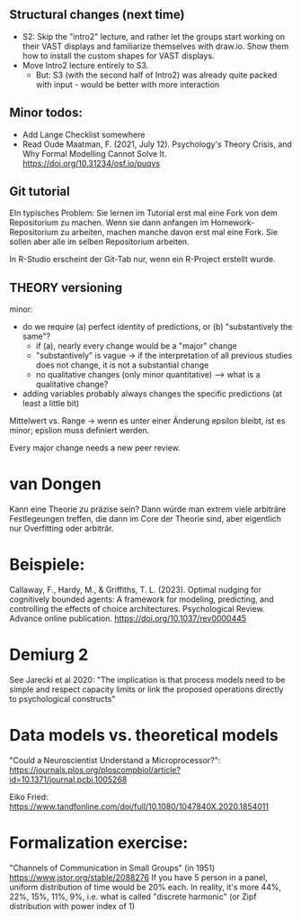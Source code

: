 ## Structural changes (next time)

- S2: Skip the "intro2" lecture, and rather let the groups start working on their VAST displays and familiarize themselves with draw.io. Show them how to install the custom shapes for VAST displays.
- Move Intro2 lecture entirely to S3.
  - But: S3 (with the second half of Intro2) was already quite packed with input - would be better with more interaction


## Minor todos:

- Add Lange Checklist somewhere
- Read Oude Maatman, F. (2021, July 12). Psychology's Theory Crisis, and Why Formal Modelling Cannot Solve It. https://doi.org/10.31234/osf.io/puqvs


## Git tutorial

EIn typisches Problem: Sie lernen im Tutorial erst mal eine Fork von dem Repositorium zu machen.
Wenn sie dann anfangen im Homework-Repositorium zu arbeiten, machen manche davon erst mal eine Fork. Sie sollen aber alle im selben Repositorium arbeiten.

In R-Studio erscheint der Git-Tab nur, wenn ein R-Project erstellt wurde.


## THEORY versioning
minor:
- do we require (a) perfect identity of predictions, or (b) "substantively the same"?
	- if (a), nearly every change would be a "major" change
	- "substantively" is vague -> if the interpretation of all previous studies does not change, it is not a substantial change
	- no qualitative changes (only minor quantitative) --> what is a qualitative change?
- adding variables probably always changes the specific predictions (at least a little bit)

Mittelwert vs. Range -> wenn es unter einer Änderung epsilon bleibt, ist es minor; epslion muss definiert werden.


Every major change needs a new peer review.

# van Dongen

Kann eine Theorie *zu* präzise sein? Dann würde man extrem viele arbiträre Festlegeungen treffen, die dann im Core der Theorie sind, aber eigentlich nur Overfitting oder arbiträr.


# Beispiele:

Callaway, F., Hardy, M., & Griffiths, T. L. (2023). Optimal nudging for cognitively bounded agents: A framework for modeling, predicting, and controlling the effects of choice architectures. Psychological Review. Advance online publication. https://doi.org/10.1037/rev0000445

# Demiurg 2

See Jarecki et al 2020:
"The implication is that process models need to be simple and respect capacity limits or link the proposed operations directly to psychological constructs"

# Data models vs. theoretical models

"Could a Neuroscientist Understand a Microprocessor?":
https://journals.plos.org/ploscompbiol/article?id=10.1371/journal.pcbi.1005268

Eiko Fried: https://www.tandfonline.com/doi/full/10.1080/1047840X.2020.1854011


# Formalization exercise:

"Channels of Communication in Small Groups"  (in 1951) https://www.jstor.org/stable/2088276 If you have 5 person in a panel, uniform distribution of time would be 20% each. In reality, it's more 44%, 22%, 15%, 11%,  9%, i.e. what is called "discrete harmonic" (or Zipf distribution with power index of 1)